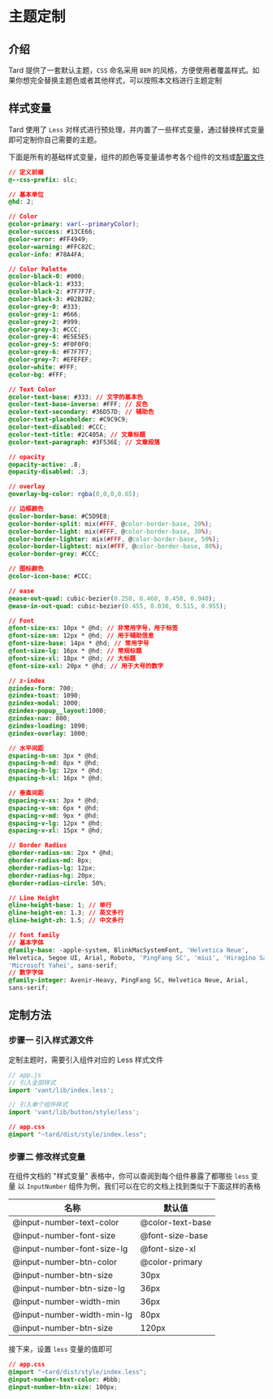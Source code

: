 # 主题定制

## 介绍
Tard 提供了一套默认主题，`CSS` 命名采用 `BEM` 的风格，方便使用者覆盖样式。如果你想完全替换主题色或者其他样式，可以按照本文档进行主题定制

## 样式变量
Tard 使用了 `Less` 对样式进行预处理，并内置了一些样式变量，通过替换样式变量即可定制你自己需要的主题。

下面是所有的基础样式变量，组件的颜色等变量请参考各个组件的文档或[配置文件](TODO)
```css
// 定义前缀
@--css-prefix: slc;

// 基本单位
@hd: 2;

// Color
@color-primary: var(--primaryColor);
@color-success: #13CE66;
@color-error: #FF4949;
@color-warning: #FFC82C;
@color-info: #78A4FA;

// Color Palette
@color-black-0: #000;
@color-black-1: #333;
@color-black-2: #7F7F7F;
@color-black-3: #B2B2B2;
@color-grey-0: #333;
@color-grey-1: #666;
@color-grey-2: #999;
@color-grey-3: #CCC;
@color-grey-4: #E5E5E5;
@color-grey-5: #F0F0F0;
@color-grey-6: #F7F7F7;
@color-grey-7: #EFEFEF;
@color-white: #FFF;
@color-bg: #FFF;

// Text Color
@color-text-base: #333; // 文字的基本色
@color-text-base-inverse: #FFF; // 反色
@color-text-secondary: #36D57D; // 辅助色
@color-text-placeholder: #C9C9C9;
@color-text-disabled: #CCC;
@color-text-title: #2C405A; // 文章标题
@color-text-paragraph: #3F536E; // 文章段落

// opacity
@opacity-active: .8;
@opacity-disabled: .3;

// overlay
@overlay-bg-color: rgba(0,0,0,0.65);

// 边框颜色
@color-border-base: #C5D9E8;
@color-border-split: mix(#FFF, @color-border-base, 20%);
@color-border-light: mix(#FFF, @color-border-base, 30%);
@color-border-lighter: mix(#FFF, @color-border-base, 50%);
@color-border-lightest: mix(#FFF, @color-border-base, 80%);
@color-border-grey: #CCC;

// 图标颜色
@color-icon-base: #CCC;

// ease
@ease-out-quad: cubic-bezier(0.250, 0.460, 0.450, 0.940);
@ease-in-out-quad: cubic-bezier(0.455, 0.030, 0.515, 0.955);

// Font
@font-size-xs: 10px * @hd; // 非常用字号，用于标签
@font-size-sm: 12px * @hd; // 用于辅助信息
@font-size-base: 14px * @hd; // 常用字号
@font-size-lg: 16px * @hd; // 常规标题
@font-size-xl: 18px * @hd; // 大标题
@font-size-xxl: 20px * @hd; // 用于大号的数字

// z-index
@zindex-form: 700;
@zindex-toast: 1090;
@zindex-modal: 1000;
@zindex-popup__layout:1000;
@zindex-nav: 800;
@zindex-loading: 1090;
@zindex-overlay: 1000;

// 水平间距
@spacing-h-sm: 3px * @hd;
@spacing-h-md: 8px * @hd;
@spacing-h-lg: 12px * @hd;
@spacing-h-xl: 16px * @hd;

// 垂直间距
@spacing-v-xs: 3px * @hd;
@spacing-v-sm: 6px * @hd;
@spacing-v-md: 9px * @hd;
@spacing-v-lg: 12px * @hd;
@spacing-v-xl: 15px * @hd;

// Border Radius
@border-radius-sm: 2px * @hd;
@border-radius-md: 8px;
@border-radius-lg: 12px;
@border-radius-hg: 20px;
@border-radius-circle: 50%;

// Line Height
@line-height-base: 1; // 单行
@line-height-en: 1.3; // 英文多行
@line-height-zh: 1.5; // 中文多行

// font family
// 基本字体
@family-base: -apple-system, BlinkMacSystemFont, 'Helvetica Neue',
Helvetica, Segoe UI, Arial, Roboto, 'PingFang SC', 'miui', 'Hiragino Sans GB',
'Microsoft Yahei', sans-serif;
// 数字字体
@family-integer: Avenir-Heavy, PingFang SC, Helvetica Neue, Arial,
sans-serif;
```

## 定制方法
### 步骤一 引入样式源文件
定制主题时，需要引入组件对应的 Less 样式文件

```js
// app.js
// 引入全部样式
import 'vant/lib/index.less';

// 引入单个组件样式
import 'vant/lib/button/style/less';
```


```css
// app.css
@import "~tard/dist/style/index.less";
```

### 步骤二 修改样式变量
在组件文档的 "样式变量" 表格中，你可以查阅到每个组件暴露了都哪些 `less` 变量
以 `InputNumber` 组件为例，我们可以在它的文档上找到类似于下面这样的表格

|  名称  | 默认值 |
|  ---- | ---- |
|  @input-number-text-color | @color-text-base |
|  @input-number-font-size | @font-size-base |
|  @input-number-font-size-lg  | @font-size-xl |
|  @input-number-btn-color | @color-primary |
|  @input-number-btn-size  | 30px |
|  @input-number-btn-size-lg  | 36px |
|  @input-number-width-min | 36px |
|  @input-number-width-min-lg | 80px |
|  @input-number-btn-size  | 120px |

接下来，设置 `less` 变量的值即可

```css
// app.css
@import "~tard/dist/style/index.less";
@input-number-text-color: #bbb;
@input-number-btn-size: 100px;
```


